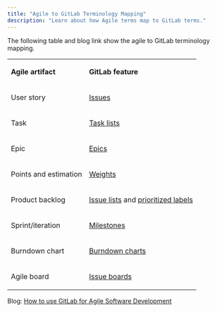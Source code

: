 ```yaml
---
title: "Agile to GitLab Terminology Mapping"
description: "Learn about how Agile terms map to GitLab terms."
---
```


The following table and blog link show the agile to GitLab terminology mapping.

<table>
<tr>
<td>

**Agile artifact**
</td>
<td>

**GitLab feature**
</td>
</tr>
<tr>
<td>User story</td>
<td>

[Issues](https://docs.gitlab.com/ee/user/project/issues/)
</td>
</tr>
<tr>
<td>Task</td>
<td>

[Task lists](https://docs.gitlab.com/ee/user/markdown.html#task-lists)
</td>
</tr>
<tr>
<td>Epic</td>
<td>

[Epics](https://docs.gitlab.com/ee/user/group/epics/)
</td>
</tr>
<tr>
<td>Points and estimation</td>
<td>

[Weights](https://docs.gitlab.com/ee/user/project/issues/issue_weight.html)
</td>
</tr>
<tr>
<td>Product backlog</td>
<td>

[Issue lists](https://docs.gitlab.com/ee/user/project/issues/#issues-per-project) and [prioritized labels](https://docs.gitlab.com/ee/user/project/labels.html#prioritize-labels)
</td>
</tr>
<tr>
<td>Sprint/iteration</td>
<td>

[Milestones](https://docs.gitlab.com/ee/user/project/milestones/)
</td>
</tr>
<tr>
<td>Burndown chart</td>
<td>

[Burndown charts](https://docs.gitlab.com/ee/user/project/milestones/burndown_and_burnup_charts.html)
</td>
</tr>
<tr>
<td>Agile board</td>
<td>

[Issue boards](https://docs.gitlab.com/ee/user/project/issue_board.html)
</td>
</tr>
</table>

Blog: [How to use GitLab for Agile Software Development](https://about.gitlab.com/blog/2018/03/05/gitlab-for-agile-software-development/)
